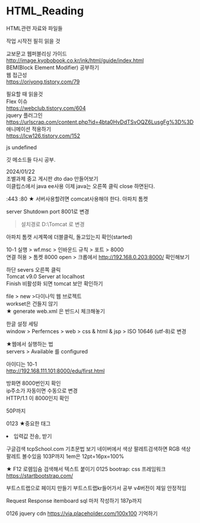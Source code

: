 # HTML_Reading
HTML관련 자료와 파일들

작업 시작전 필히 읽을 것

교보문고 웹퍼블리싱 가이드<br>
http://image.kyobobook.co.kr/ink/html/guide/index.html
<br>
BEM(Block Element Modifier) 공부하기<br>
웹 접근성<br>
https://oriyong.tistory.com/79<br>


필요할 때 읽을것<br>
Flex 이슈<br>
https://webclub.tistory.com/604<br>
jquery 플러그인<br>
https://urlscrap.com/content.php?id=4bta0HvDdTSvOQZ6LusgFg%3D%3D<br>
애니메이션 적용하기<br>
https://lcw126.tistory.com/152<br>

js undefined<br>

깃 메소드들 다시 공부.<br>



2024/01/22<br/>
조별과제 중고 게시판 dto dao 만들어보기<br/>
이클립스에서 java ee사용 이제 java는 오른쪽 클릭 close 하면된다.<br/>

:443
:80
★ 서버사용할려면 comcat사용해야 한다. 아파치 톰켓<br/>

server Shutdown port 8001로 변경<br/>
> 설치경로 D:\Tomcat 로 변경<br/>

아파치 톰캣 시계쪽에 더블클릭, 돌고있는지 확인(started)<br/>

10-1 실행 > wf.msc > 인바운드 규칙 > 포트 >  8000<br/>
연결 허용 > 톰켓 8000 open > 크롭에서 http://192.168.0.203:8000/ 확인해보기<br/>

하단 severs 오른쪽 클릭<br/>
Tomcat v9.0 Server at localhost<br/>
Finish 비활성화 되면 tomcat 보안 확인하기<br/>

file > new >다이나믹 웹 브로젝트<br/>
workset은 건들지 않기<br/>
★ generate web.xml 은 반드시 체크해놓기<br/>

한글 설정 세팅<br/>
window > Perfernces  > web  > css & html & jsp > ISO 10646 (utf-8)로 변경<br/>

★웹에서 실행하는 법<br/>
servers > Available 를 configured <br/>

아이디는 10-1<br/>
http://192.168.111.101:8000/edu/first.html<br/>

방화면 8000번인지 확인<br/>
ip주소가 자동이면 수동으로 변경<br/>
HTTP/1.1 이 8000인지 확인<br/>

50P까지<br/>

0123
★중요한 태그
<br> <p> <div> <span> <li> <a> <table> <form>입력값 전송, 받기

구글검색 tcpSchool.com
기초문법 보기
네이버에서 색상 팔레트검색하면 RGB 색상 팔레트 볼수있음
103P까지
1em은 12pt=16px=100%

★ F12
로렘임숨 검색해서 텍스트 붙이기
0125
bootrap: css 프레임워크
https://startbootstrap.com/

부트스트랩으로 페이지 만들기
부트스트랩kr들어가서 공부 
v4버전이 제일 안정적임

Request Response
itemboard sql 마저 작성하기
187p까지

0126
jquery cdn
https://via.placeholder.com/100x100 	기억하기

